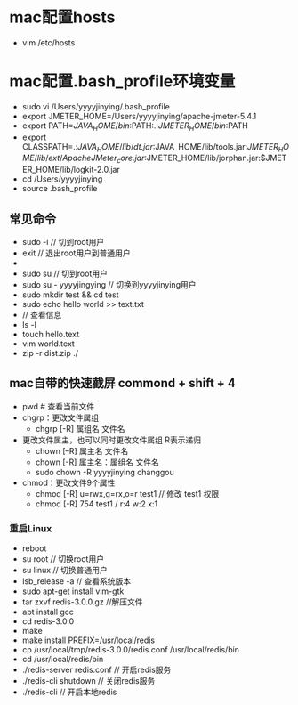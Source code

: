 # mac配置hosts
- vim /etc/hosts

# mac配置.bash_profile环境变量
- sudo vi  /Users/yyyyjinying/.bash_profile 
- export JMETER_HOME=/Users/yyyyjinying/apache-jmeter-5.4.1
- export PATH=$JAVA_HOME/bin:$PATH:.:$JMETER_HOME/bin:$PATH
- export CLASSPATH=.:$JAVA_HOME/lib/dt.jar:$JAVA_HOME/lib/tools.jar:$JMETER_HOME/lib/ext/ApacheJMeter_core.jar:$JMETER_HOME/lib/jorphan.jar:$JMETER_HOME/lib/logkit-2.0.jar
- cd /Users/yyyyjinying
- source .bash_profile
## 常见命令
- sudo -i // 切到root用户
- exit // 退出root用户到普通用户
- 
- sudo su // 切到root用户
- sudo su - yyyyjingying // 切换到yyyyjinying用户 
- sudo mkdir test && cd test
- sudo echo hello world >> text.txt
- // 查看信息
- ls -l
- touch hello.text
- vim world.text
- zip -r dist.zip ./
## mac自带的快速截屏 commond + shift + 4
- pwd # 查看当前文件
- chgrp：更改文件属组
  - chgrp [-R] 属组名 文件名
- 更改文件属主，也可以同时更改文件属组  R表示递归
  - chown [–R] 属主名 文件名
  - chown [-R] 属主名：属组名 文件名
  - sudo chown -R yyyyjinying changgou 
- chmod：更改文件9个属性
  - chmod [-R] u=rwx,g=rx,o=r  test1    // 修改 test1 权限
  - chmod [-R] 754 test1  / r:4 w:2 x:1


### 重启Linux
- reboot
- su root // 切换root用户
- su linux // 切换普通用户
- lsb_release -a // 查看系统版本
- sudo apt-get install vim-gtk
- tar zxvf redis-3.0.0.gz //解压文件 
- apt install gcc
- cd redis-3.0.0 
- make
- make install PREFIX=/usr/local/redis
- cp /usr/local/tmp/redis-3.0.0/redis.conf /usr/local/redis/bin
- cd /usr/local/redis/bin
- ./redis-server redis.conf     // 开启redis服务
- ./redis-cli shutdown  // 关闭redis服务
- ./redis-cli    // 开启本地redis
  

  